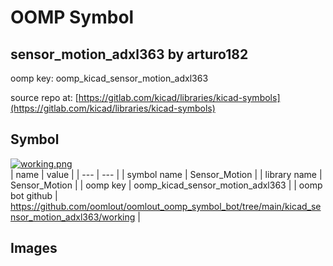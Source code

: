 # OOMP Symbol  
## sensor_motion_adxl363  by arturo182  
  
oomp key: oomp_kicad_sensor_motion_adxl363  
  
source repo at: [https://gitlab.com/kicad/libraries/kicad-symbols](https://gitlab.com/kicad/libraries/kicad-symbols)  
## Symbol  
  
[![working.png](working_600.png)](working.png)  
| name | value | 
| --- | --- | 
| symbol name | Sensor_Motion | 
| library name | Sensor_Motion | 
| oomp key | oomp_kicad_sensor_motion_adxl363 | 
| oomp bot github | https://github.com/oomlout/oomlout_oomp_symbol_bot/tree/main/kicad_sensor_motion_adxl363/working | 
## Images  
